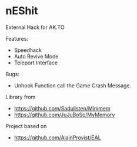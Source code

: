 # nEShit
External Hack for AK.TO

Features:
- Speedhack
- Auto Revive Mode
- Teleport Interface

Bugs:
- Unhook Function call the Game Crash Message.

Library from
- https://github.com/Sadulisten/Minimem
- https://github.com/JuJuBoSc/MyMemory


Project based on
- https://github.com/AlainProvist/EAL
